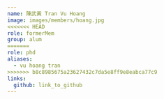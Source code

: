 ```yaml
---
name: 陳武黃 Tran Vu Hoang 
image: images/members/hoang.jpg 
<<<<<<< HEAD
role: formerMem
group: alum
=======
role: phd
aliases:
  - vu hoang tran
>>>>>>> b8c8985675a23627432c7da5e8ff9e8eabca77c9
links:
  github: link_to_github 
---
```

